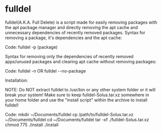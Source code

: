 # fulldel
fulldel(A.K.A. Full Delete) is a script made for easily removing packages with the apt package manager and directly
removing the apt cache and unnecessary dependencies of recently removed packages.
Syntax for removing a package, it's dependencies and the apt cache:

Code:
fulldel -p (package)

Syntax for removing only the dependencies of recently removed apps/unused packages and clearing apt cache without
removing packages:

Code:
fulldel -n
OR
fulldel --no-package

Installation:

NOTE: Do NOT extract fulldel to /usr/bin or any other system folder or it will break your system!
Make sure to keep fulldel-Solus.tar.xz somewhere in your home folder and use the "install script" within
the archive to install fulldel!

Code:
mkdir ~/Documents/fulldel
cp /path/to/fulldel-Solus.tar.xz ~/Documents/fulldel
cd ~/Documents/fulldel
tar -xf ./fulldel-Solus.tar.xz
chmod 775 ./install
./install
